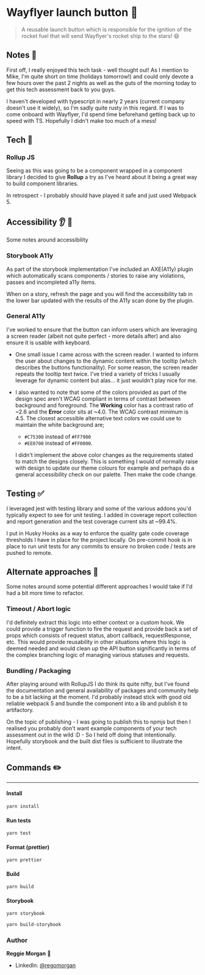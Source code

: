 # Wayflyer launch button 🚀

> A reusable launch button which is responsible for the ignition of the rocket fuel that will send Wayflyer's rocket ship to the stars! 😄

## **Notes** 📘

First off, I really enjoyed this tech task - well thought out! As I mention to Mike, I'm quite short on time (holidays tomorrow!) and could only devote a few hours over the past 2 nights as well as the guts of the morning today to get this tech assessment back to you guys.

I haven't developed with typescript in nearly 2 years (current company doesn't use it widely), so I'm sadly quite rusty in this regard. If I was to come onboard with Wayflyer, I'd spend time beforehand getting back up to speed with TS. Hopefully I didn't make too much of a mess!

## **Tech** 💾

### Rollup JS

Seeing as this was going to be a component wrapped in a component library I decided to give **Rollup** a try as I've heard about it being a great way to build component libraries.

In retrospect - I probably should have played it safe and just used Webpack 5.

## **Accessibility** 👂 👀

Some notes around accessibility

### Storybook A11y

As part of the storybook implementation I've included an AXE(A11y) plugin which automatically scans components / stories to raise any violations, passes and incompleted a11y items.

When on a story, refresh the page and you will find the accessibility tab in the lower bar updated with the results of the A11y scan done by the plugin.

### General A11y

I've worked to ensure that the button can inform users which are leveraging a screen reader (albeit not quite perfect - more details after) and also ensure it is usable with keyboard.

-   One small issue I came across with the screen reader. I wanted to inform the user about changes to the dynamic content within the tooltip (which describes the buttons functionality). For some reason, the screen reader repeats the tooltip text twice. I've tried a variety of tricks I usually leverage for dynamic content but alas... it just wouldn't play nice for me.

-   I also wanted to note that some of the colors provided as part of the design spec aren't WCAG compliant in terms of contrast between background and foreground. The **Working** color has a contrast ratio of ~2.6 and the **Error** color sits at ~4.0. The WCAG contrast minimum is 4.5.
    The closest accessible alternative text colors we could use to maintain the white background are;

    -   `#C75300` instead of `#FF7900`
    -   `#EE0700` instead of `#FF0000`.

    I didn't implement the above color changes as the requirements stated to match the designs closely. This is something I would of normally raise with design to update our theme colours for example and perhaps do a general accessibility check on our palette. Then make the code change.

## **Testing** ✅

I leveraged jest with testing library and some of the various addons you'd typically expect to see for unit testing. I added in coverage report collection and report generation and the test coverage current sits at ~99.4%.

I put in Husky Hooks as a way to enforce the quality gate code coverage thresholds I have in place for the project locally. On pre-commit hook is in place to run unit tests for any commits to ensure no broken code / tests are pushed to remote.

## **Alternate approaches** 🎢

Some notes around some potential different approaches I would take if I'd had a bit more time to refactor.

### Timeout / Abort logic

I'd definitely extract this logic into either context or a custom hook. We could provide a trigger function to fire the request and provide back a set of props which consists of request status, abort callback, requestResponse, etc. This would provide reusability in other situations where this logic is deemed needed and would clean up the API button significantly in terms of the complex branching logic of managing various statuses and requests.

### Bundling / Packaging

After playing around with RollupJS I do think its quite nifty, but I've found the documentation and general availability of packages and community help to be a bit lacking at the moment. I'd probably instead stick with good old reliable webpack 5 and bundle the component into a lib and publish it to artifactory.

On the topic of publishing - I was going to publish this to npmjs but then I realised you probably don't want example components of your tech assessment out in the wild :D - So I held off doing that intentionally. Hopefully storybook and the built dist files is sufficient to illustrate the intent.

## **Commands** ✏️

---

#### Install

```sh
yarn install
```

#### Run tests

```sh
yarn test
```

#### Format (prettier)

```sh
yarn prettier
```

#### Build

```sh
yarn build
```

#### Storybook

```sh
yarn storybook
```

```sh
yarn build-storybook
```

### Author

**Reggie Morgan** 🐒

-   LinkedIn: [@regomorgan](https://linkedin.com/in/regomorgan)
